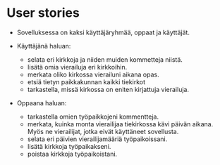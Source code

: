 # User stories

* Sovelluksessa on kaksi käyttäjäryhmää, oppaat ja käyttäjät.

* Käyttäjänä haluan:
	* selata eri kirkkoja ja niiden muiden kommetteja niistä.
	* lisätä omia vierailuja eri kirkkoihin.
	* merkata oliko kirkossa vierailuni aikana opas.
	* etsiä tietyn paikkakunnan kaikki tiekirkot
	* tarkastella, missä kirkossa on eniten kirjattuja vierailuja.

* Oppaana haluan:
	* tarkastella omien työpaikkojeni kommentteja.
	* merkata, kuinka monta vierailijaa tiekirkossa kävi päivän aikana. Myös ne vierailijat, jotka eivät käyttäneet sovellusta.
	* selata eri päivien vierailijamääriä työpaikoissani.
	* lisätä kirkkoja työpaikakseni.
	* poistaa kirkkoja työpaikoistani.

